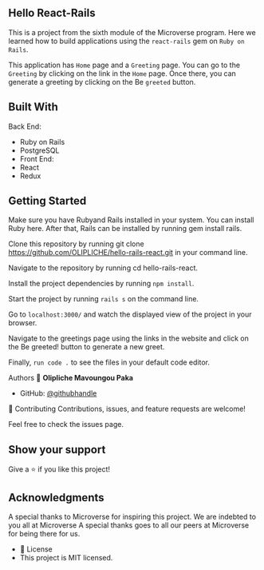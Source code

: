 ## Hello React-Rails
This is a project from the sixth module of the Microverse program. Here we learned how to build applications using the `react-rails` gem on `Ruby on Rails`.

This application has `Home` page and a `Greeting` page. You can go to the `Greeting` by clicking on the link in the `Home` page. Once there, you can generate a greeting by clicking on the Be `greeted` button.

## Built With
Back End:
- Ruby on Rails
- PostgreSQL
- Front End:
- React
- Redux

## Getting Started
Make sure you have Rubyand Rails installed in your system. You can install Ruby here. After that, Rails can be installed by running gem install rails.

Clone this repository by running git clone https://github.com/OLIPLICHE/hello-rails-react.git in your command line.

Navigate to the repository by running cd hello-rails-react.

Install the project dependencies by running `npm install`.

Start the project by running `rails s` on the command line.

Go to `localhost:3000/` and watch the displayed view of the project in your browser.

Navigate to the greetings page using the links in the website and click on the Be greeted! button to generate a new greet.

Finally, `run code .` to see the files in your default code editor.

Authors
👤 **Olipliche Mavoungou Paka** 
- GitHub: [@githubhandle](https://github.com/OLIPLICHE)

🤝 Contributing
Contributions, issues, and feature requests are welcome!

Feel free to check the issues page.

## Show your support
Give a ⭐️ if you like this project!

## Acknowledgments
A special thanks to Microverse for inspiring this project. We are indebted to you all at Microverse
A special thanks goes to all our peers at Microverse for being there for us.
- 📝 License
- This project is MIT licensed.